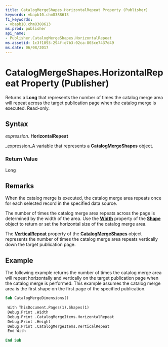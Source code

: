```yaml
---
title: CatalogMergeShapes.HorizontalRepeat Property (Publisher)
keywords: vbapb10.chm8388613
f1_keywords:
- vbapb10.chm8388613
ms.prod: publisher
api_name:
- Publisher.CatalogMergeShapes.HorizontalRepeat
ms.assetid: 1c3f1093-294f-e7b3-02ca-803ce7437d49
ms.date: 06/08/2017
---
```



# CatalogMergeShapes.HorizontalRepeat Property (Publisher)

Returns a  **Long** that represents the number of times the catalog merge area will repeat across the target publication page when the catalog merge is executed. Read-only.


## Syntax

 _expression_. **HorizontalRepeat**

 _expression_A variable that represents a  **CatalogMergeShapes** object.


### Return Value

Long


## Remarks

When the catalog merge is executed, the catalog merge area repeats once for each selected record in the specified data source.

The number of times the catalog merge area repeats across the page is determined by the width of the area. Use the  **[Width](Publisher.Shape.Width.md)** property of the **[Shape](Publisher.Shape.md)** object to return or set the horizontal size of the catalog merge area.

The  **[VerticalRepeat](Publisher.CatalogMergeShapes.VerticalRepeat.md)** property of the **[CatalogMergeShapes](Publisher.CatalogMergeShapes.md)** object represents the number of times the catalog merge area repeats vertically down the target publication page.


## Example

The following example returns the number of times the catalog merge area will repeat horizontally and vertically on the target publication page when the catalog merge is performed. This example assumes the catalog merge area is the first shape on the first page of the specified publication.


```vb
Sub CatalogMergeDimensions() 
 
 With ThisDocument.Pages(1).Shapes(1) 
 Debug.Print .Width 
 Debug.Print .CatalogMergeItems.HorizontalRepeat 
 Debug.Print .Height 
 Debug.Print .CatalogMergeItems.VerticalRepeat 
 End With 
 
End Sub
```


